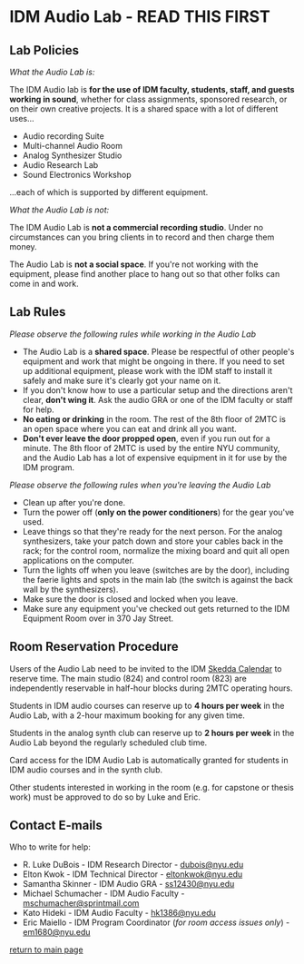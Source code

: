 # IDM Audio Lab - READ THIS FIRST

## Lab Policies

*What the Audio Lab is:*

The IDM Audio lab is **for the use of IDM faculty, students, staff, and guests working in sound**, whether for class assignments, sponsored research, or on their own creative projects. It is a shared space with a lot of different uses...

- Audio recording Suite
- Multi-channel Audio Room
- Analog Synthesizer Studio
- Audio Research Lab
- Sound Electronics Workshop

...each of which is supported by different equipment.

*What the Audio Lab is not:*

The IDM Audio Lab is **not a commercial recording studio**. Under no circumstances can you bring clients in to record and then charge them money.

The Audio Lab is **not a social space**. If you're not working with the equipment, please find another place to hang out so that other folks can come in and work.

## Lab Rules

*Please observe the following rules while working in the Audio Lab*

- The Audio Lab is a **shared space**. Please be respectful of other people's equipment and work that might be ongoing in there. If you need to set up additional equipment, please work with the IDM staff to install it safely and make sure it's clearly got your name on it.
- If you don't know how to use a particular setup and the directions aren't clear, **don't wing it**. Ask the audio GRA or one of the IDM faculty or staff for help.
- **No eating or drinking** in the room. The rest of the 8th floor of 2MTC is an open space where you can eat and drink all you want.
- **Don't ever leave the door propped open**, even if you run out for a minute. The 8th floor of 2MTC is used by the entire NYU community, and the Audio Lab has a lot of expensive equipment in it for use by the IDM program.

*Please observe the following rules when you're leaving the Audio Lab*

- Clean up after you're done.
- Turn the power off (**only on the power conditioners**) for the gear you've used.
- Leave things so that they're ready for the next person. For the analog synthesizers, take your patch down and store your cables back in the rack; for the control room, normalize the mixing board and quit all open applications on the computer.
- Turn the lights off when you leave (switches are by the door), including the faerie lights and spots in the main lab (the switch is against the back wall by the synthesizers).
- Make sure the door is closed and locked when you leave.
- Make sure any equipment you've checked out gets returned to the IDM Equipment Room over in 370 Jay Street.

## Room Reservation Procedure

Users of the Audio Lab need to be invited to the IDM [Skedda Calendar](https://idmnyu.skedda.com/booking) to reserve time. The main studio (824) and control room (823) are independently reservable in half-hour blocks during 2MTC operating hours.

Students in IDM audio courses can reserve up to **4 hours per week** in the Audio Lab, with a 2-hour maximum booking for any given time.

Students in the analog synth club can reserve up to **2 hours per week** in the Audio Lab beyond the regularly scheduled club time.

Card access for the IDM Audio Lab is automatically granted for students in IDM audio courses and in the synth club. 

Other students interested in working in the room (e.g. for capstone or thesis work) must be approved to do so by Luke and Eric.

## Contact E-mails

Who to write for help:

- R. Luke DuBois - IDM Research Director - dubois@nyu.edu
- Elton Kwok - IDM Technical Director - eltonkwok@nyu.edu
- Samantha Skinner - IDM Audio GRA - ss12430@nyu.edu
- Michael Schumacher - IDM Audio Faculty - mschumacher@sprintmail.com
- Kato Hideki - IDM Audio Faculty - hk1386@nyu.edu
- Eric Maiello - IDM Program Coordinator (*for room access issues only*) - em1680@nyu.edu

[return to main page](./index.md)
